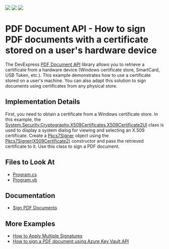 <!-- default badges list -->
![](https://img.shields.io/endpoint?url=https://codecentral.devexpress.com/api/v1/VersionRange/438184414/21.1.3%2B)
[![](https://img.shields.io/badge/Open_in_DevExpress_Support_Center-FF7200?style=flat-square&logo=DevExpress&logoColor=white)](https://supportcenter.devexpress.com/ticket/details/T1052692)
[![](https://img.shields.io/badge/📖_How_to_use_DevExpress_Examples-e9f6fc?style=flat-square)](https://docs.devexpress.com/GeneralInformation/403183)
<!-- default badges end -->
# PDF Document API - How to sign PDF documents with a certificate stored on a user's hardware device

The DevExpress [PDF Document API](https://docs.devexpress.com/OfficeFileAPI/16491/pdf-document-api) library allows you to retrieve a certificate from a hardware device (Windows certificate store, SmartCard, USB Token, etc.). This example demonstrates how to use a certificate stored on a user's machine. You can also adapt this solution to sign documents using certificates from any physical store.  

## Implementation Details

First, you need to obtain a certificate from a Windows certificate store. In this example, the [System.Security.Cryptography.X509Certificates.X509Certificate2UI](https://docs.microsoft.com/en-us/dotnet/api/system.security.cryptography.x509certificates.x509certificate2ui?view=dotnet-plat-ext-6.0) class is used to display a system dialog for viewing and selecting an X.509 certificate.
Create a [Pkcs7Signer](https://docs.devexpress.com/OfficeFileAPI/DevExpress.Pdf.Pkcs7Signer) object using the [Pkcs7Signer(X509Certificate2)](https://docs.devexpress.com/OfficeFileAPI/DevExpress.Pdf.Pkcs7Signer.-ctor(System.Security.Cryptography.X509Certificates.X509Certificate2)) constructor and pass the retrieved certificate to it. Use this class to sign a PDF document.


## Files to Look At

- [Program.cs](./CS/SignPDFWithHardwareCertificate/Program.cs)
- [Program.vb](./VB/SignPDFWithHardwareCertificate/Program.vb)


## Documentation

- [Sign PDF Documents](https://docs.devexpress.com/OfficeFileAPI/114623/pdf-document-api/document-security/sign-documents)

## More Examples

- [How to Apply Multiple Signatures](https://github.com/DevExpress-Examples/pdf-document-api-multiple-signatures)
- [How to sign a PDF document using Azure Key Vault API](https://github.com/DevExpress-Examples/How-to-sign-a-PDF-document-using-Azure-Key-Vault-API)

